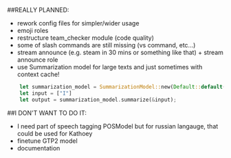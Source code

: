 ##REALLY PLANNED:

 - rework config files for simpler/wider usage
 - emoji roles
 - restructure team_checker module (code quality)
 - some of slash commands are still missing (vs command, etc...)
 - stream announce (e.g. steam in 30 mins or something like that) + stream announce role
 - use Summarization model for large texts and just sometimes with context cache!

```rust
    let summarization_model = SummarizationModel::new(Default::default())?;
    let input = ["I"]
    let output = summarization_model.summarize(&input);
```

##I DON'T WANT TO DO IT:

 - I need part of speech tagging POSModel but for russian langauge, that could be used for Kathoey
 - finetune GTP2 model
 - documentation
